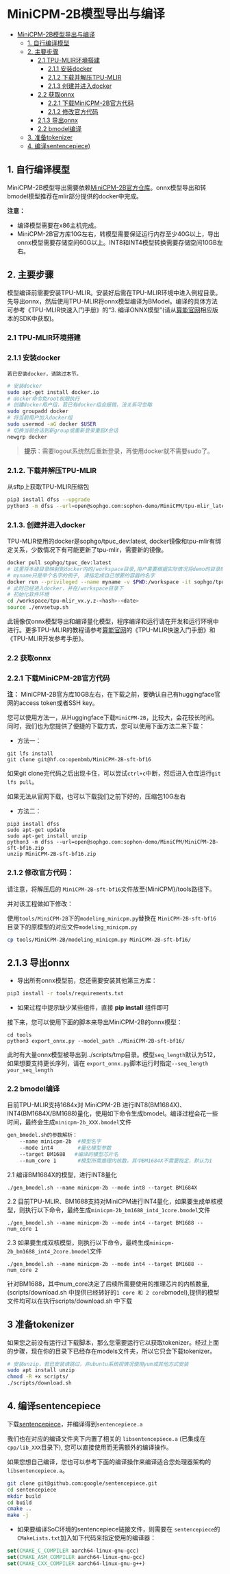 # MiniCPM-2B模型导出与编译

- [MiniCPM-2B模型导出与编译](#MiniCPM-2B模型导出与编译)
  - [1. 自行编译模型](#1-自行编译模型)
  - [2. 主要步骤](#2-主要步骤)
    - [2.1 TPU-MLIR环境搭建](#21-tpu-mlir环境搭建)
      - [2.1.1 安装docker](#211-安装docker)
      - [2.1.2 下载并解压TPU-MLIR](#212-下载并解压tpu-mlir)
      - [2.1.3 创建并进入docker](#213-创建并进入docker)
    - [2.2 获取onnx](#22-获取onnx)
      - [2.2.1 下载MiniCPM-2B官方代码](#221-下载MiniCPM-2B官方代码)
      - [2.1.2 修改官方代码](#212-修改官方代码)
    - [2.1.3 导出onnx](#213-导出onnx)
    - [2.2 bmodel编译](#22-bmodel编译)
  - [3. 准备tokenizer](#3-准备tokenizer)
  - [4. 编译sentencepiece)](#4-编译sentencepiece)


## 1. 自行编译模型

MiniCPM-2B模型导出需要依赖[MiniCPM-2B官方仓库](https://huggingface.co/openbmb/MiniCPM-2B-sft-bf16)。onnx模型导出和转bmodel模型推荐在mlir部分提供的docker中完成。


**注意：** 

- 编译模型需要在x86主机完成。
- MiniCPM-2B官方库10G左右，转模型需要保证运行内存至少40G以上，导出onnx模型需要存储空间60G以上。INT8和INT4模型转换需要存储空间10GB左右。

## 2. 主要步骤
模型编译前需要安装TPU-MLIR。安装好后需在TPU-MLIR环境中进入例程目录。先导出onnx，然后使用TPU-MLIR将onnx模型编译为BModel。编译的具体方法可参考《TPU-MLIR快速入门手册》的“3. 编译ONNX模型”(请从[算能官网](https://developer.sophgo.com/site/index/material/31/all.html)相应版本的SDK中获取)。

### 2.1 TPU-MLIR环境搭建

### 2.1.1 安装docker

    若已安装docker，请跳过本节。
```bash
# 安装docker
sudo apt-get install docker.io
# docker命令免root权限执行
# 创建docker用户组，若已有docker组会报错，没关系可忽略
sudo groupadd docker
# 将当前用户加入docker组
sudo usermod -aG docker $USER
# 切换当前会话到新group或重新登录重启X会话
newgrp docker​ 
```
> **提示**：需要logout系统然后重新登录，再使用docker就不需要sudo了。

### 2.1.2. 下载并解压TPU-MLIR

从sftp上获取TPU-MLIR压缩包

```bash
pip3 install dfss --upgrade
python3 -m dfss --url=open@sophgo.com:sophon-demo/MiniCPM/tpu-mlir_latest.tar.gz
```

### 2.1.3. 创建并进入docker

TPU-MLIR使用的docker是sophgo/tpuc_dev:latest, docker镜像和tpu-mlir有绑定关系，少数情况下有可能更新了tpu-mlir，需要新的镜像。
```bash
docker pull sophgo/tpuc_dev:latest
# 这里将本级目录映射到docker内的/workspace目录,用户需要根据实际情况将demo的目录映射到docker里面
# myname只是举个名字的例子, 请指定成自己想要的容器的名字
docker run --privileged --name myname -v $PWD:/workspace -it sophgo/tpuc_dev:latest
# 此时已经进入docker，并在/workspace目录下
# 初始化软件环境
cd /workspace/tpu-mlir_vx.y.z-<hash>-<date>
source ./envsetup.sh
```
此镜像仅onnx模型导出和编译量化模型，程序编译和运行请在开发和运行环境中进行。更多TPU-MLIR的教程请参考[算能官网](https://developer.sophgo.com/site/index/material/31/all.html)的《TPU-MLIR快速入门手册》和《TPU-MLIR开发参考手册》。

### 2.2 获取onnx

### 2.2.1 下载MiniCPM-2B官方代码

**注：** MiniCPM-2B官方库10GB左右，在下载之前，要确认自己有huggingface官网的access token或者SSH key。

您可以使用方法一，从Huggingface下载`MiniCPM-2B`，比较大，会花较长时间。同时，我们也为您提供了便捷的下载方式，您可以使用下面方法二来下载：

- 方法一：

``` shell
git lfs install
git clone git@hf.co:openbmb/MiniCPM-2B-sft-bf16
```
如果git clone完代码之后出现卡住，可以尝试`ctrl+c`中断，然后进入仓库运行`git lfs pull`。

如果无法从官网下载，也可以下载我们之前下好的，压缩包10G左右

- 方法二：

``` shell
pip3 install dfss
sudo apt-get update
sudo apt-get install unzip
python3 -m dfss --url=open@sophgo.com:sophon-demo/MiniCPM/MiniCPM-2B-sft-bf16.zip
unzip MiniCPM-2B-sft-bf16.zip
```

### 2.1.2 修改官方代码：

请注意，将解压后的 `MiniCPM-2B-sft-bf16`文件放至{MiniCPM}/tools路径下。

并对该工程做如下修改：

使用`tools/MiniCPM-2B`下的`modeling_minicpm.py`替换在 `MiniCPM-2B-sft-bf16` 目录下的原模型的对应文件`modeling_minicpm.py`

```bash
cp tools/MiniCPM-2B/modeling_minicpm.py MiniCPM-2B-sft-bf16/
```

## 2.1.3 导出onnx

- 导出所有onnx模型前，您还需要安装其他第三方库：

```bash
pip3 install -r tools/requirements.txt
```

- 如果过程中提示缺少某些组件，直接 **pip install** 组件即可

接下来，您可以使用下面的脚本来导出MiniCPM-2B的onnx模型：

``` shell
cd tools
python3 export_onnx.py --model_path ./MiniCPM-2B-sft-bf16/ 
```

此时有大量onnx模型被导出到../scripts/tmp目录。模型`seq_length`默认为512，如果想要支持更长序列，请在 `export_onnx.py`脚本运行时指定`--seq_length your_seq_length`

### 2.2 bmodel编译

目前TPU-MLIR支持1684x对 MiniCPM-2B 进行INT8(BM1684X)、INT4(BM1684X/BM1688)量化，使用如下命令生成bmodel。编译过程会花一些时间，最终会生成`minicpm-2b_XXX.bmodel`文件

```bash
gen_bmodel.sh的参数解析：
    --name minicpm-2b  #模型名字
    --mode int4        #量化模型参数
    --target BM1688   #编译的模型芯片名
    --num_core 1       #模型所需推理内核数，其中BM1684X不需要指定，默认为1
```


2.1 编译BM1684X的模型，进行INT8量化

```shell
./gen_bmodel.sh --name minicpm-2b --mode int8 --target BM1684X 
```

2.2 目前TPU-MLIR、BM1688支持对MiniCPM进行INT4量化，如果要生成单核模型，则执行以下命令，最终生成`minicpm-2b_bm1688_int4_1core.bmodel`文件

```shell
./gen_bmodel.sh --name minicpm-2b --mode int4 --target BM1688 --num_core 1 
```

2.3 如果要生成双核模型，则执行以下命令，最终生成`minicpm-2b_bm1688_int4_2core.bmodel`文件

```shell
./gen_bmodel.sh --name minicpm-2b --mode int4 --target BM1688 --num_core 2 
```

针对BM1688，其中num_core决定了后续所需要使用的推理芯片的内核数量, (scripts/download.sh 中提供已经转好的`1 core 和 2 core`bmodel),提供的模型文件均可以在执行scripts/download.sh 中下载

## 3 准备tokenizer

如果您之前没有运行过下载脚本，那么您需要运行它以获取tokenizer。经过上面的步骤，现在你的目录下已经存在models文件夹，所以它只会下载tokenizer。
```bash
# 安装unzip，若已安装请跳过，非ubuntu系统视情况使用yum或其他方式安装
sudo apt install unzip
chmod -R +x scripts/
./scripts/download.sh
```

## 4. 编译sentencepiece

下载[sentencepiece](https://github.com/google/sentencepiece)，并编译得到`sentencepiece.a`

我们也在对应的编译文件夹下内置了相关的 `libsentencepiece.a` (已集成在 `cpp/lib_XXX`目录下), 您可以直接使用而无需额外的编译操作。

如果您想自己编译，您也可以参考下面的编译操作来编译适合您处理器架构的`libsentencepiece.a`。

```bash
git clone git@github.com:google/sentencepiece.git
cd sentencepiece
mkdir build
cd build
cmake ..
make -j
```

- 如果要编译SoC环境的sentencepiece链接文件，则需要在 `sentencepiece`的`CMakeLists.txt`加入如下代码来指定使用的编译器：

```cmake
set(CMAKE_C_COMPILER aarch64-linux-gnu-gcc)
set(CMAKE_ASM_COMPILER aarch64-linux-gnu-gcc)
set(CMAKE_CXX_COMPILER aarch64-linux-gnu-g++)
```

